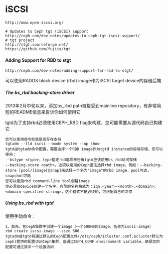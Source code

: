 # iSCSI

```
http://www.open-iscsi.org/

# Updates to Ceph tgt (iSCSI) support
http://ceph.com/dev-notes/updates-to-ceph-tgt-iscsi-support/
# tgt project
http://stgt.sourceforge.net/
https://github.com/fujita/tgt
```

#### Adding Support for RBD to stgt

```
http://ceph.com/dev-notes/adding-support-for-rbd-to-stgt/
```

可以使用RADOS block device \(rbd\) image作为iSCSI target device的存储后端

##### The bs\_rbd backing-store driver

2013年2月中旬以来，添加bs\_rbd path被接受到mainline repository，有非常简短的README信息来告诉你如何使用它

tgtd为了支持rbd必须使用CEPH\_RBD flag来构建，您可能需要从源代码自己构建它

```
您可以使用命令检查是否存在支持
tgtadm --lld iscsi --mode system --op show
tgtd由tgtadm命令配置，需要选择一个RBD image作为tgtd instance的后端存储，您可以使用：
--bstype <type>，type指定rbd选项来告诉tgtd应该使用bs_rbd访问存储
--backing-store <path>，选项以常用的Ceph语法选择rbd image，例如：--backing-store [pool/]image[@snap]来选择一个名为"image"的rbd image，pool可选，snapshot可选
您可以使用rbd command-line tool创建image
你必须给device创建一个名字，典型的名称格式为：iqn.<year>-<month>.<domain>:<domain-specified-string>，这个格式不是必须的，可根据自己的习惯
```

##### Using bs\_rbd with tgtd

使用手动命令：

```
1、首先，在Ceph集群中创建一个image（一个500MB的image，名称为iscsi-image）
rbd create iscsi-image --size 500
tgtadm或tgtd将通过默认的Ceph配置文件(/etc/ceph/$cluster.conf,$cluster默认为ceph)提供的配置访问Ceph集群，或通过CEPH_CONF environment variable，确保您的配置可通过其中一个设置访问

```




